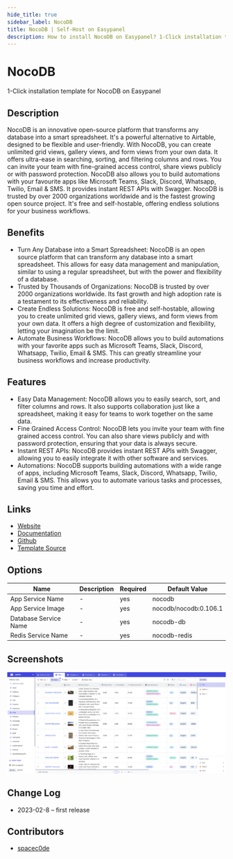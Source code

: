 ```yaml
---
hide_title: true
sidebar_label: NocoDB
title: NocoDB | Self-Host on Easypanel
description: How to install NocoDB on Easypanel? 1-Click installation template for NocoDB on Easypanel
---
```


<!-- generated -->

# NocoDB

1-Click installation template for NocoDB on Easypanel

## Description

NocoDB is an innovative open-source platform that transforms any database into a smart spreadsheet. It&#39;s a powerful alternative to Airtable, designed to be flexible and user-friendly. With NocoDB, you can create unlimited grid views, gallery views, and form views from your own data. It offers ultra-ease in searching, sorting, and filtering columns and rows. You can invite your team with fine-grained access control, share views publicly or with password protection. NocoDB also allows you to build automations with your favourite apps like Microsoft Teams, Slack, Discord, Whatsapp, Twilio, Email &amp; SMS. It provides instant REST APIs with Swagger. NocoDB is trusted by over 2000 organizations worldwide and is the fastest growing open source project. It&#39;s free and self-hostable, offering endless solutions for your business workflows.

## Benefits

- Turn Any Database into a Smart Spreadsheet: NocoDB is an open source platform that can transform any database into a smart spreadsheet. This allows for easy data management and manipulation, similar to using a regular spreadsheet, but with the power and flexibility of a database.
- Trusted by Thousands of Organizations: NocoDB is trusted by over 2000 organizations worldwide. Its fast growth and high adoption rate is a testament to its effectiveness and reliability.
- Create Endless Solutions: NocoDB is free and self-hostable, allowing you to create unlimited grid views, gallery views, and form views from your own data. It offers a high degree of customization and flexibility, letting your imagination be the limit.
- Automate Business Workflows: NocoDB allows you to build automations with your favorite apps such as Microsoft Teams, Slack, Discord, Whatsapp, Twilio, Email & SMS. This can greatly streamline your business workflows and increase productivity.

## Features

- Easy Data Management: NocoDB allows you to easily search, sort, and filter columns and rows. It also supports collaboration just like a spreadsheet, making it easy for teams to work together on the same data.
- Fine Grained Access Control: NocoDB lets you invite your team with fine grained access control. You can also share views publicly and with password protection, ensuring that your data is always secure.
- Instant REST APIs: NocoDB provides instant REST APIs with Swagger, allowing you to easily integrate it with other software and services.
- Automations: NocoDB supports building automations with a wide range of apps, including Microsoft Teams, Slack, Discord, Whatsapp, Twilio, Email & SMS. This allows you to automate various tasks and processes, saving you time and effort.

## Links

- [Website](https://www.nocodb.com/)
- [Documentation](https://docs.nocodb.com/getting-started/installation/)
- [Github](https://github.com/nocodb/nocodb)
- [Template Source](https://github.com/easypanel-io/templates/tree/main/templates/nocodb)

## Options

Name | Description | Required | Default Value
-|-|-|-
App Service Name | - | yes | nocodb
App Service Image | - | yes | nocodb/nocodb:0.106.1
Database Service Name | - | yes | nocodb-db
Redis Service Name | - | yes | nocodb-redis

## Screenshots

![NocoDB Screenshot](./assets/screenshot.png)

## Change Log

- 2023-02-8 – first release

## Contributors

- [spacec0de](https://github.com/spacec0de)
